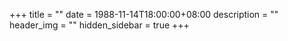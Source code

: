 +++
title = ""
date = 1988-11-14T18:00:00+08:00
description = ""
header_img = ""
hidden_sidebar = true
+++

